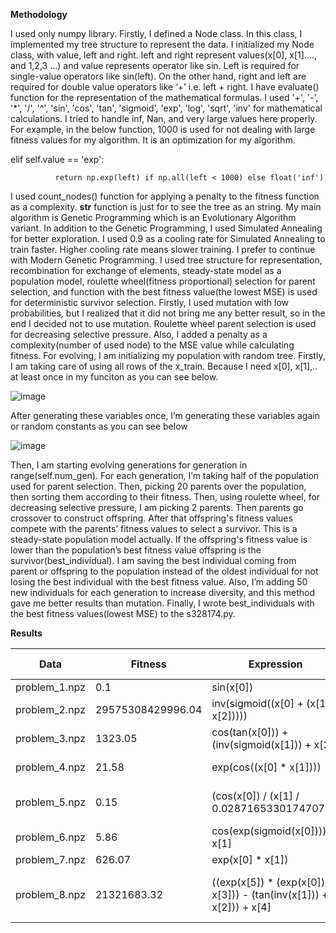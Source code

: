 **Methodology**

I used only numpy library. Firstly, I defined a Node class. In this class, I implemented my tree structure to represent the data. I initialized my Node class, with value, left and right. left and right represent values(x[0], x[1]…., and 1,2,3 …) and value represents operator like sin. Left is required for single-value operators like sin(left). On the other hand, right and left are required for double value operators like ‘+’ i.e. left + right. I have evaluate() function for the representation of the mathematical formulas. I used '+', '-', '*', '/', '^', 'sin', 'cos', 'tan', 'sigmoid', 'exp', 'log', 'sqrt', 'inv' for mathematical calculations. I tried to handle inf, Nan, and very large values here properly. For example, in the below function, 1000 is used for not dealing with large fitness values for my algorithm. It is an optimization for my algorithm.    

elif self.value == 'exp':

              return np.exp(left) if np.all(left < 1000) else float('inf')
I used count_nodes() function for applying a penalty to the fitness function as a complexity. __str__ function is just for to see the tree as an string. 
My main algorithm is Genetic Programming which is an Evolutionary Algorithm variant. In addition to the Genetic Programming, I used Simulated Annealing for better exploration. I used 0.9 as a cooling rate for Simulated Annealing to train faster. Higher cooling rate means slower training. I prefer to continue with Modern Genetic Programming. I used tree structure for representation, recombination for exchange of elements, steady-state model as a population model, roulette wheel(fitness proportional) selection for parent selection, and function with the best fitness value(the lowest MSE) is used for deterministic survivor selection. Firstly, I used mutation with low probabilities, but I realized that it did not bring me any better result, so in the end I decided not to use mutation. Roulette wheel parent selection is used for decreasing selective pressure. Also, I added a penalty as a complexity(number of used node) to the MSE value while calculating fitness. For evolving, I am initializing my population with random tree. Firstly, I am taking care of using all rows of the x_train. Because I need x[0], x[1],.. at least once in my funciton as you can see below.

![image](https://github.com/user-attachments/assets/51197bf3-5b19-40b4-aba7-3ec56953c174)

 After generating these variables once, I’m generating these variables again or random constants as you can see below 

![image](https://github.com/user-attachments/assets/7392e1a9-3033-40fe-ac38-ca64d4610573)

Then, I am starting evolving generations for generation in range(self.num_gen). For each generation, I’m taking half of the population used for parent selection. Then, picking 20 parents over the population, then sorting them according to their fitness. Then, using roulette wheel, for decreasing selective pressure, I am picking 2 parents. Then parents go crossover to construct offspring. After that offspring's fitness values compete with the parents’ fitness values to select a survivor. This is a steady-state population model actually. If the offspring's fitness value is lower than the population’s best fitness value offspring is the survivor(best_individual). I am saving the best individual coming from parent or offspring to the population instead of the oldest individual for not losing the best individual with the best fitness value. Also, I’m adding 50 new individuals for each generation to increase diversity, and this method gave me better results than mutation. Finally, I wrote best_individuals with the best fitness values(lowest MSE) to the s328174.py.

**Results**


| **Data**      | **Fitness**      | **Expression**                                                     | **Expression using Numpy**                                             | **MSE using symreg.ipynb**|
|---------------|------------------|--------------------------------------------------------------------|------------------------------------------------------------------------|---------------------------|
| problem_1.npz | 0.1              | sin(x[0])                                                          | np.sin(x[0])                                                           | 7.12594e-32               |
| problem_2.npz | 29575308429996.04| inv(sigmoid((x[0] + (x[1] + x[2]))))                               | 1 + np.exp(-(x[0] + x[1] + x[2]))                                      | 2.9617e+15                |
| problem_3.npz | 1323.05          | cos(tan(x[0])) + (inv(sigmoid(x[1])) + x[2])                       | np.cos(np.tan(x[0])) + (1 + np.exp(-x[1])) + x[2]                      | 132285                    |
| problem_4.npz | 21.58            | exp(cos((x[0] * x[1])))                                            | np.exp(np.cos(x[0] * x[1]))                                            | 2138.15                   |
| problem_5.npz | 0.15             | (cos(x[0]) / (x[1] / 0.02871653301747079))                         | np.cos(x[0]) * 0.02871653301747079 / x[1]                              | 30.98                     |
| problem_6.npz | 5.86             | cos(exp(sigmoid(x[0]))) + x[1]                                     | np.cos(np.exp(1 / (1 + np.exp(-x[0])))) + x[1]                         | 561.83                    |
| problem_7.npz | 626.07           | exp(x[0] * x[1])                                                   | np.exp(x[0] * x[1])                                                    | 62592.7                   |
| problem_8.npz | 21321683.32      | ((exp(x[5]) * (exp(x[0]) + x[3])) - (tan(inv(x[1])) + x[2])) + x[4]| ((np.exp(x[5]) * (np.exp(x[0]) + x[3])) - (np.tan(1 / x[1]) + x[2])) + x[4]| 2.13217e+09           |


